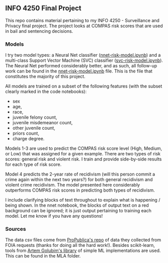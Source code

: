 ## INFO 4250 Final Project
This repo contains material pertaining to my INFO 4250 - Surveillance and Privacy final project.  The project looks at COMPAS risk scores that are used in bail and sentencing decisions.  

### Models
I try two model types: a Neural Net classifier ([nnet-risk-model.ipynb](https://github.com/rae83/info4250/blob/master/nnet-risk-model.ipynb)) and a multi-class Support Vector Machine (SVC) classifier ([svc-risk-model.ipynb](https://github.com/rae83/info4250/blob/master/svc-risk-model.ipynb)).  The Neural Net performed considerably better, and as such, all follow-up work can be found in the [nnet-risk-model.ipynb](https://github.com/rae83/info4250/blob/master/nnet-risk-model.ipynb) file.  This is the file that constitutes the majority of this project.

All models are trained on a subset of the following features (with the subset clearly marked in the code notebooks):  
* sex
* age,
* race,
* juvenile felony count,
* juvenile misdemeanor count,
* other juvenile count,
* priors count,
* charge degree.

Models 1-3 are used to predict the COMPAS risk score level (High, Medium, or Low) that was assigned for a given example.  There are two types of risk scores: general risk and violent risk.  I train and provide side-by-side results for each type of risk score.

Model 4 predicts the 2-year rate of recidivism (will this person commit a crime again within the next two years?) for both general recidivism and violent crime recidivism.  The model presented here considerably outperforms COMPAS risk scores in predicting both types of recidivism.

I include clarifying blocks of text throughout to explain what is happening / being shown.  In the nnet notebook, the blocks of output text on a red background can be ignored; it is just output pertaining to training each model.  Let me know if you have any questions!

### Sources
The data csv files come from [ProPublica's repo](https://github.com/propublica/compas-analysis) of data they collected from FOIA requests (thanks for doing all the hard work!). 
Besides scikit-learn, tools from [Artem Golubim's library](https://github.com/rushter/MLAlgorithms) of simple ML implementations are used. This can be found in the MLA folder.